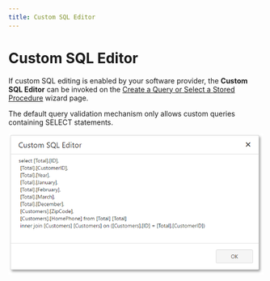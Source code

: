 ```yaml
---
title: Custom SQL Editor
---
```

# Custom SQL Editor
If custom SQL editing is enabled by your software provider, the **Custom SQL Editor** can be invoked on the [Create a Query or Select a Stored Procedure](../../../../interface-elements-for-web/articles/report-designer/wizards/sql-data-source-wizard/adding-a-new-data-source/create-a-query-or-select-a-stored-procedure.md) wizard page.

The default query validation mechanism only allows custom queries containing SELECT statements.

![web-designer-custom-sql-editor](../../../images/Img125837.png)
